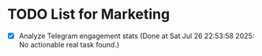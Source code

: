 # TODO List for Marketing

- [x] Analyze Telegram engagement stats  (Done at Sat Jul 26 22:53:58 2025: No actionable real task found.)